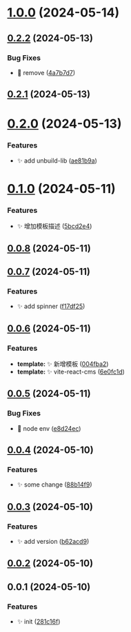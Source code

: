 

# [1.0.0](https://github.com/Mrcxt/create-anys/compare/v0.2.2...v1.0.0) (2024-05-14)

## [0.2.2](https://github.com/Mrcxt/create-anys/compare/v0.2.1...v0.2.2) (2024-05-13)


### Bug Fixes

* 🐛 remove ([4a7b7d7](https://github.com/Mrcxt/create-anys/commit/4a7b7d781f70992d0c25778b0a4547a3ab97c019))

## [0.2.1](https://github.com/Mrcxt/create-anys/compare/v0.2.0...v0.2.1) (2024-05-13)

# [0.2.0](https://github.com/Mrcxt/create-anys/compare/v0.1.0...v0.2.0) (2024-05-13)


### Features

* ✨ add unbuild-lib ([ae81b9a](https://github.com/Mrcxt/create-anys/commit/ae81b9a5d031228895b3e43cace4dfbc7c9066be))

# [0.1.0](https://github.com/Mrcxt/create-anys/compare/v0.0.8...v0.1.0) (2024-05-11)


### Features

* ✨ 增加模板描述 ([5bcd2e4](https://github.com/Mrcxt/create-anys/commit/5bcd2e40b18fd8ef36f143adcfcb44a691fcd7e2))

## [0.0.8](https://github.com/Mrcxt/create-anys/compare/v0.0.7...v0.0.8) (2024-05-11)

## [0.0.7](https://github.com/Mrcxt/create-anys/compare/v0.0.6...v0.0.7) (2024-05-11)


### Features

* ✨ add spinner ([f17df25](https://github.com/Mrcxt/create-anys/commit/f17df25536a1013bc7345c6df869c3634f322da1))

## [0.0.6](https://github.com/Mrcxt/create-anys/compare/v0.0.5...v0.0.6) (2024-05-11)


### Features

* **template:** ✨ 新增模板 ([004fba2](https://github.com/Mrcxt/create-anys/commit/004fba267375fe42cb85b60e48bebf7edea1150c))
* **template:** ✨ vite-react-cms ([6e0fc1d](https://github.com/Mrcxt/create-anys/commit/6e0fc1d341d9efa7315a7560ce056be834dd900d))

## [0.0.5](https://github.com/Mrcxt/create-anys/compare/v0.0.4...v0.0.5) (2024-05-11)


### Bug Fixes

* 🐛 node env ([e8d24ec](https://github.com/Mrcxt/create-anys/commit/e8d24ec64a1611d0fcd7edb392d282cbe4de5d3d))

## [0.0.4](https://github.com/Mrcxt/create-anys/compare/v0.0.3...v0.0.4) (2024-05-10)


### Features

* ✨ some change ([88b14f9](https://github.com/Mrcxt/create-anys/commit/88b14f97c81639dda9f2cdb7b0f41da3fd6d9a73))

## [0.0.3](https://github.com/Mrcxt/create-anys/compare/v0.0.2...v0.0.3) (2024-05-10)


### Features

* ✨ add version ([b62acd9](https://github.com/Mrcxt/create-anys/commit/b62acd9c8b00bc090449fe58eb11ab69948f7254))

## [0.0.2](https://github.com/Mrcxt/create-anys/compare/v0.0.1...v0.0.2) (2024-05-10)

## 0.0.1 (2024-05-10)


### Features

* ✨ init ([281c16f](https://github.com/Mrcxt/create-anys/commit/281c16f2087ee076a674ceab130e7af811651af4))
